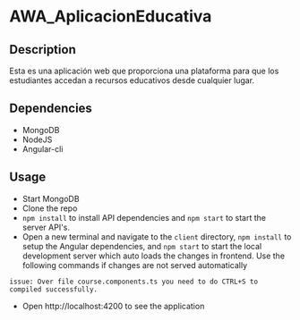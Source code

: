 # AWA_AplicacionEducativa


## Description

Esta es una aplicación web que proporciona una plataforma para que los estudiantes accedan a recursos educativos desde cualquier lugar.

## Dependencies
* MongoDB
* NodeJS
* Angular-cli

## Usage
* Start MongoDB
* Clone the repo
* `npm install` to install API dependencies and `npm start` to start the server API's.
* Open a new terminal and navigate to the `client` directory, `npm install` to setup the Angular dependencies, and `npm start` to start the local development server which auto loads the changes in frontend.
Use the following commands if changes are not served automatically
```
issue: Over file course.components.ts you need to do CTRL+S to compiled successfully.
```
* Open http://localhost:4200 to see the application


